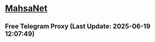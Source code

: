 
# [MahsaNet](https://t.me/mahsa_net)
## Free Telegram Proxy (Last Update: 2025-06-19 12:07:49)

    
